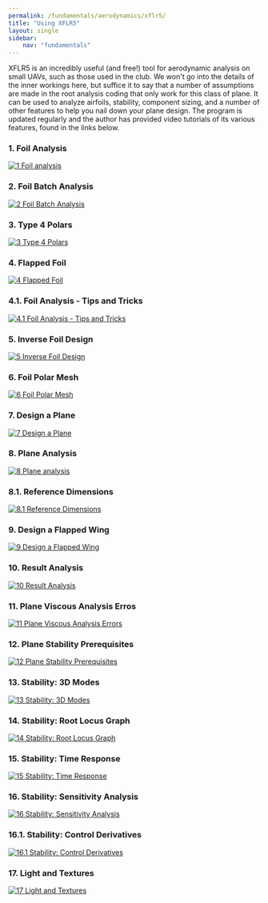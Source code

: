 ```yaml
---
permalink: /fundamentals/aerodynamics/xflr5/
title: "Using XFLR5"
layout: single
sidebar:
    nav: "fundamentals"
---
```


XFLR5 is an incredibly useful (and free!) tool for aerodynamic analysis on small UAVs, such as those used in the club. We won't go into the details of the inner workings here, but suffice it to say that a number of assumptions are made in the root analysis coding that only work for this class of plane. It can be used to analyze airfoils, stability, component sizing, and a number of other features to help you nail down your plane design. The program is updated regularly and the author has provided video tutorials of its various features, found in the links below.

### 1. Foil Analysis
[![1 Foil analysis](https://img.youtube.com/vi/U7saOcozpi8/0.jpg)](https://www.youtube.com/watch?v=U7saOcozpi8&list=PLtl5ylS6jdP6uOxzSJKPnUsvMbkmalfKg&index=2&t=0s "1 Foil analysis")
### 2. Foil Batch Analysis
[![2 Foil Batch Analysis](https://img.youtube.com/vi/O4qlA_hjORc/0.jpg)](https://www.youtube.com/watch?v=O4qlA_hjORc&list=PLtl5ylS6jdP6uOxzSJKPnUsvMbkmalfKg&index=3&t=0s "1 Foil analysis")
### 3. Type 4 Polars
[![3 Type 4 Polars](https://img.youtube.com/vi/7obBVeD7wd8/0.jpg)](https://www.youtube.com/watch?v=7obBVeD7wd8&list=PLtl5ylS6jdP6uOxzSJKPnUsvMbkmalfKg&index=3 "Type 4 Polars")
### 4. Flapped Foil
[![4 Flapped Foil](https://img.youtube.com/vi/xmalG5VS47g/0.jpg)](https://www.youtube.com/watch?v=xmalG5VS47g&list=PLtl5ylS6jdP6uOxzSJKPnUsvMbkmalfKg&index=4 "Flapped Foil")
### 4.1. Foil Analysis - Tips and Tricks
[![4.1 Foil Analysis - Tips and Tricks](https://img.youtube.com/vi/Hhn6xaobVDE/0.jpg)](https://www.youtube.com/watch?v=Hhn6xaobVDE&list=PLtl5ylS6jdP6uOxzSJKPnUsvMbkmalfKg&index=5 "Foil Analysis Tips and Tricks")
### 5. Inverse Foil Design
[![5 Inverse Foil Design](https://img.youtube.com/vi/JmWNR1O4Jdc/0.jpg)](https://www.youtube.com/watch?v=JmWNR1O4Jdc&list=PLtl5ylS6jdP6uOxzSJKPnUsvMbkmalfKg&index=6 "Inverse Foil Design")
### 6. Foil Polar Mesh
[![6 Foil Polar Mesh](https://img.youtube.com/vi/QfGSKCrv-Ps/0.jpg)](https://www.youtube.com/watch?v=QfGSKCrv-Ps&list=PLtl5ylS6jdP6uOxzSJKPnUsvMbkmalfKg&index=7 "Foil Polar Mesh")
### 7. Design a Plane
[![7 Design a Plane](https://img.youtube.com/vi/vhykE-mVBO4/0.jpg)](https://www.youtube.com/watch?v=vhykE-mVBO4&list=PLtl5ylS6jdP6uOxzSJKPnUsvMbkmalfKg&index=8 "Design a Plane")
### 8. Plane Analysis
[![8 Plane analysis](https://img.youtube.com/vi/bJddlSRSZGY/0.jpg)](https://www.youtube.com/watch?v=bJddlSRSZGY&list=PLtl5ylS6jdP6uOxzSJKPnUsvMbkmalfKg&index=9 "Plane Analysis")
### 8.1. Reference Dimensions
[![8.1 Reference Dimensions](https://img.youtube.com/vi/VH3M1NQYZPA/0.jpg)](https://www.youtube.com/watch?v=VH3M1NQYZPA&list=PLtl5ylS6jdP6uOxzSJKPnUsvMbkmalfKg&index=10 "Reference Dimensions")
### 9. Design a Flapped Wing
[![9 Design a Flapped Wing](https://img.youtube.com/vi/uUQhFh0d4uM/0.jpg)](https://www.youtube.com/watch?v=uUQhFh0d4uM&list=PLtl5ylS6jdP6uOxzSJKPnUsvMbkmalfKg&index=11 "Design a Flapped Wing")
### 10. Result Analysis
[![10 Result Analysis](https://img.youtube.com/vi/j_jGDfo4uqE/0.jpg)](https://www.youtube.com/watch?v=j_jGDfo4uqE&list=PLtl5ylS6jdP6uOxzSJKPnUsvMbkmalfKg&index=12 "Result Analysis")
### 11. Plane Viscous Analysis Erros
[![11 Plane Viscous Analysis Errors](https://img.youtube.com/vi/_8thw2CQCaI/0.jpg)](https://www.youtube.com/watch?v=_8thw2CQCaI&list=PLtl5ylS6jdP6uOxzSJKPnUsvMbkmalfKg&index=13 "Plane Viscous Analysis Errors")
### 12. Plane Stability Prerequisites
[![12 Plane Stability Prerequisites](https://img.youtube.com/vi/qujlrHkkgtU/0.jpg)](https://www.youtube.com/watch?v=qujlrHkkgtU&list=PLtl5ylS6jdP6uOxzSJKPnUsvMbkmalfKg&index=14 "Plane Stability Prerequisites")
### 13. Stability: 3D Modes
[![13 Stability: 3D Modes](https://img.youtube.com/vi/gtokASwF7U0/0.jpg)](https://www.youtube.com/watch?v=gtokASwF7U0&list=PLtl5ylS6jdP6uOxzSJKPnUsvMbkmalfKg&index=15 "Stability: 3D Modes")
### 14. Stability: Root Locus Graph
[![14 Stability: Root Locus Graph](https://img.youtube.com/vi/s7_xBjqTFXo/0.jpg)](https://www.youtube.com/watch?v=s7_xBjqTFXo&list=PLtl5ylS6jdP6uOxzSJKPnUsvMbkmalfKg&index=16 "Stability: Root Locus Graph")
### 15. Stability: Time Response
[![15 Stability: Time Response](https://img.youtube.com/vi/7cY9py0WXfE/0.jpg)](https://www.youtube.com/watch?v=7cY9py0WXfE&list=PLtl5ylS6jdP6uOxzSJKPnUsvMbkmalfKg&index=17 "Stability: Time Response")
### 16. Stability: Sensitivity Analysis
[![16 Stability: Sensitivity Analysis](https://img.youtube.com/vi/EvSpzbSceM4/0.jpg)](https://www.youtube.com/watch?v=EvSpzbSceM4&list=PLtl5ylS6jdP6uOxzSJKPnUsvMbkmalfKg&index=18 "Stability: Sensitivity Analysis")
### 16.1. Stability: Control Derivatives
[![16.1 Stability: Control Derivatives](https://img.youtube.com/vi/rBkaaNJH7AI/0.jpg)](https://www.youtube.com/watch?v=rBkaaNJH7AI&list=PLtl5ylS6jdP6uOxzSJKPnUsvMbkmalfKg&index=19 "Stability: Control Derivatives")
### 17. Light and Textures
[![17 Light and Textures](https://img.youtube.com/vi/xHgTZUqxnJg/0.jpg)](https://www.youtube.com/watch?v=xHgTZUqxnJg&list=PLtl5ylS6jdP6uOxzSJKPnUsvMbkmalfKg&index=20 "Light and Textures")
